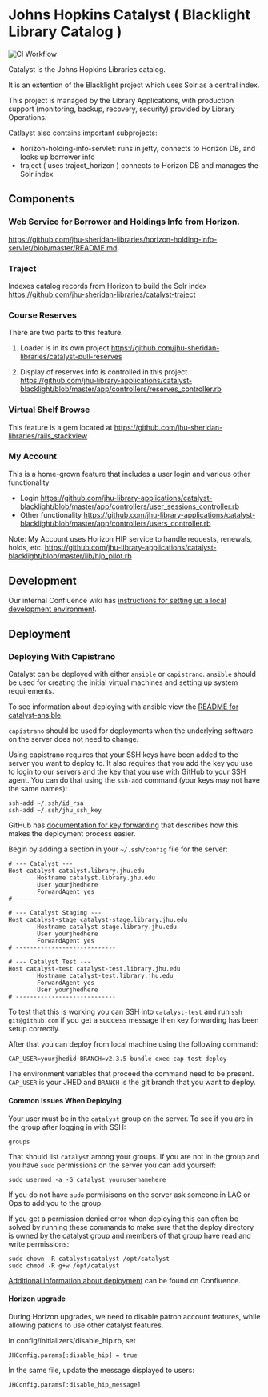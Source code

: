 # Johns Hopkins Catalyst ( Blacklight Library Catalog )
![CI Workflow](https://github.com/jhu-library-applications/catalyst-blacklight/workflows/CI/badge.svg?branch=main)

Catalyst is the Johns Hopkins Libraries catalog.

It is an extention of the Blacklight project which uses Solr as a central index.

This project is managed by the Library Applications, with production support (monitoring, backup, recovery, security) provided by Library Operations.

Catlayst also contains important subprojects:

- horizon-holding-info-servlet: runs in jetty, connects to Horizon DB, and looks up borrower info
- traject ( uses traject_horizon ) connects to Horizon DB and manages the Solr index

## Components

### Web Service for Borrower and Holdings Info from Horizon.
https://github.com/jhu-sheridan-libraries/horizon-holding-info-servlet/blob/master/README.md

### Traject
Indexes catalog records from Horizon to build the Solr index
https://github.com/jhu-sheridan-libraries/catalyst-traject

### Course Reserves
There are two parts to this feature.
1. Loader is in its own project
https://github.com/jhu-sheridan-libraries/catalyst-pull-reserves

2. Display of reserves info is controlled in this project
https://github.com/jhu-library-applications/catalyst-blacklight/blob/master/app/controllers/reserves_controller.rb

### Virtual Shelf Browse
This feature is a gem located at
https://github.com/jhu-sheridan-libraries/rails_stackview

### My Account
This is a home-grown feature that includes a user login and various other functionality
- Login
https://github.com/jhu-library-applications/catalyst-blacklight/blob/master/app/controllers/user_sessions_controller.rb
- Other functionality
https://github.com/jhu-library-applications/catalyst-blacklight/blob/master/app/controllers/users_controller.rb

Note: My Account uses Horizon HIP service to handle requests, renewals, holds, etc.
https://github.com/jhu-library-applications/catalyst-blacklight/blob/master/lib/hip_pilot.rb

## Development

Our internal Confluence wiki has [instructions for setting up a local development environment](https://jhulibraries.atlassian.net/wiki/spaces/CATALYST/pages/31555846/HOWTO+Local+Sandbox+Setup).

## Deployment

### Deploying With Capistrano

Catalyst can be deployed with either `ansible` or `capistrano`. `ansible` should be used
for creating the initial virtual machines and setting up system requirements.

To see information about deploying with ansible view the [README for catalyst-ansible](https://github.com/jhu-library-applications/catalyst-ansible/).

`capistrano` should be used for deployments when the underlying software on the server does not need to
change.

Using capistrano requires that your SSH keys have been added to the server you want to
deploy to. It also requires that you add the key you use to login to our servers
and the key that you use with GitHub to your SSH agent. You can do that using
the `ssh-add` command (your keys may not have the same names):

```
ssh-add ~/.ssh/id_rsa
ssh-add ~/.ssh/jhu_ssh_key
```

GitHub has [documentation for key forwarding](https://docs.github.com/en/developers/overview/using-ssh-agent-forwarding) that describes how
this makes the deployment process easier.

Begin by adding a section in your `~/.ssh/config` file for the server:

```
# --- Catalyst ---
Host catalyst catalyst.library.jhu.edu
        Hostname catalyst.library.jhu.edu
        User yourjhedhere
        ForwardAgent yes
# ----------------------------

# --- Catalyst Staging ---
Host catalyst-stage catalyst-stage.library.jhu.edu
        Hostname catalyst-stage.library.jhu.edu
        User yourjhedhere
        ForwardAgent yes
# ----------------------------

# --- Catalyst Test ---
Host catalyst-test catalyst-test.library.jhu.edu
        Hostname catalyst-test.library.jhu.edu
        ForwardAgent yes
        User yourjhedhere
# ----------------------------
```

To test that this is working you can SSH into `catalyst-test` and
run `ssh git@github.com` if you get a success message then key
forwarding has been setup correctly.

After that you can deploy from local machine using the following
command:

```
CAP_USER=yourjhedid BRANCH=v2.3.5 bundle exec cap test deploy
```

The environment variables that proceed the command need to be
present. `CAP_USER` is your JHED and `BRANCH` is the git branch
that you want to deploy.

#### Common Issues When Deploying

Your user must be in the `catalyst` group on the server. To
see if you are in the group after logging in with SSH:

`groups`

That should list `catalyst` among your groups. If you are not
in the group and you have `sudo` permissions on the server you can
add yourself:

```
sudo usermod -a -G catalyst yourusernamehere
```

If you do not have `sudo` permisisons on the server ask someone in
LAG or Ops to add you to the group.

If you get a permission denied error when deploying this can
often be solved by running these commands to make sure that
the deploy directory is owned by the catalyst group and members
of that group have read and write permissions:

```
sudo chown -R catalyst:catalyst /opt/catalyst
sudo chmod -R g+w /opt/catalyst
```

[Additional information about deployment](https://jhulibraries.atlassian.net/wiki/spaces/CATALYST/pages/825655305/Deploying+Catalyst+with+Capistrano+and+Ansible)
can be found on Confluence.

#### Horizon upgrade

During Horizon upgrades, we need to disable patron account features, while allowing patrons to use other catalyst features.

In config/initializers/disable_hip.rb, set

```
JHConfig.params[:disable_hip] = true
```

In the same file, update the message displayed to users:

```
JHConfig.params[:disable_hip_message]
```
